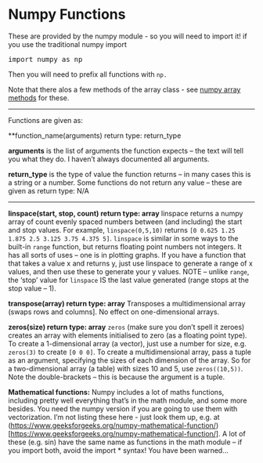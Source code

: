 Numpy Functions
=========================

These are provided by the numpy module - so you will need to import it! if you use the traditional numpy import

<pre>import numpy as np</pre>

Then you will need to prefix all functions with `np.`

Note that there alos a few methods of the array class - see [numpy array methods](numpy_methods.md) for these.

------------

Functions are given as:

**function_name(arguments) return type: return_type 

**arguments** is the list of arguments the function expects – the text will tell you what they do. I haven’t always documented all arguments.

**return_type** is the type of value the function returns – in many cases this is a string or a number. Some functions do not return any value – these are given as return type: N/A

--------------------

**linspace(start, stop, count) return type: array**
linspace returns a numpy array of count evenly spaced numbers between (and including) the start and stop values. 
For example, `linspace(0,5,10)` returns `[0 0.625 1.25 1.875 2.5 3.125 3.75 4.375 5]`. `linspace` is similar in some ways to the built-in `range` function, 
but returns floating point numbers not integers. It has all sorts of uses – one is in plotting graphs. 
If you have a function that that takes a value x and returns y, just use linspace to generate a range of x values, 
and then use these to generate your y values. NOTE – unlike `range`, the ‘stop’ value for `linspace` IS the last value generated (range stops at the stop value – 1).

**transpose(array) return type: array**
Transposes a multidimensional array (swaps rows and columns]. No effect on one-dimensional arrays.

**zeros(size) return type: array**
`zeros` (make sure you don’t spell it zeroes) creates an array with elements initialised to zero (as a floating point type). 
To create a 1-dimensional array (a vector), just use a number for size, e.g. `zeros(3)` to create `[0 0 0]`.
To create a multidimensional array, pass a tuple as an argument, specifying the sizes of each dimension of the array. 
So for a two-dimensional array (a table) with sizes 10 and 5, use `zeros((10,5))`. Note the double-brackets – 
this is because the argument is a tuple.

**Mathematical functions:**
Numpy includes a lot of maths functions, including pretty well everything that’s in the math module, and some more besides. 
You need the numpy version if you are going to use them with vectorization. I’m not listing these here - 
just look them up, e.g. at (https://www.geeksforgeeks.org/numpy-mathematical-function/)[https://www.geeksforgeeks.org/numpy-mathematical-function/]. 
A lot of these (e.g. sin) have the same name as functions in the math module – if you import both, avoid the import * syntax! You have been warned…
